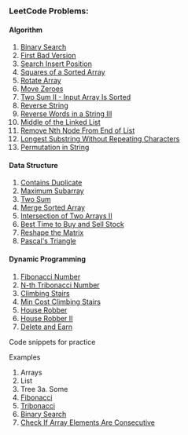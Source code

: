 ### LeetCode Problems:
#### Algorithm
1. [Binary Search](https://github.com/sijuv3/PracticeProject/blob/main/src/main/java/practice/BinarySearch.java)
2. [First Bad Version](https://github.com/sijuv3/PracticeProject/blob/main/src/main/java/practice/FirstBadVersion.java)
3. [Search Insert Position](https://github.com/sijuv3/PracticeProject/blob/main/src/main/java/practice/SearchInsertPosition.java)
4. [Squares of a Sorted Array](https://github.com/sijuv3/PracticeProject/blob/main/src/main/java/practice/SquaresArray.java)
5. [Rotate Array](https://github.com/sijuv3/PracticeProject/blob/main/src/main/java/practice/RotateArray.java)
6. [Move Zeroes](https://github.com/sijuv3/PracticeProject/blob/main/src/main/java/practice/MoveZeroes.java)
7. [Two Sum II - Input Array Is Sorted](https://github.com/sijuv3/PracticeProject/blob/main/src/main/java/practice/TwoSumII.java)
8. [Reverse String](https://github.com/sijuv3/PracticeProject/blob/main/src/main/java/practice/ReverseString.java)
9. [Reverse Words in a String III](https://github.com/sijuv3/PracticeProject/blob/main/src/main/java/practice/ReverseWords.java)
10. [Middle of the Linked List](https://github.com/sijuv3/PracticeProject/blob/main/src/main/java/list/MiddleOfLinkedList.java)
11. [Remove Nth Node From End of List](https://github.com/sijuv3/PracticeProject/blob/main/src/main/java/list/RemoveNthNodeFromEnd.java)
12. [Longest Substring Without Repeating Characters](https://github.com/sijuv3/PracticeProject/blob/main/src/main/java/practice/LongestSubstring.java)
13. [Permutation in String](https://github.com/sijuv3/PracticeProject/blob/main/src/main/java/practice/PermutationString.java)

#### Data Structure
1. [Contains Duplicate](https://github.com/sijuv3/PracticeProject/blob/main/src/main/java/practice/ContainsDuplicate.java)
2. [Maximum Subarray](https://github.com/sijuv3/PracticeProject/blob/main/src/main/java/practice/MaximumSubArray.java)
3. [Two Sum](https://github.com/sijuv3/PracticeProject/blob/main/src/main/java/practice/TwoSum.java)
4. [Merge Sorted Array](https://github.com/sijuv3/PracticeProject/blob/main/src/main/java/practice/MergeSortedArray.java)
5. [Intersection of Two Arrays II](https://github.com/sijuv3/PracticeProject/blob/main/src/main/java/practice/IntersectionOfArrays.java)
6. [Best Time to Buy and Sell Stock](https://github.com/sijuv3/PracticeProject/blob/main/src/main/java/practice/BestTimeToBuySellStock.java)
7. [Reshape the Matrix](https://github.com/sijuv3/PracticeProject/blob/main/src/main/java/practice/ReshapeMatrix.java)
8. [Pascal's Triangle](https://github.com/sijuv3/PracticeProject/blob/main/src/main/java/practice/PascalsTriangle.java)

#### Dynamic Programming
1. [Fibonacci Number](https://github.com/sijuv3/PracticeProject/blob/main/src/main/java/dynamic/Fibonacci.java)
2. [N-th Tribonacci Number](https://github.com/sijuv3/PracticeProject/blob/main/src/main/java/dynamic/Tribonacci.java)
3. [Climbing Stairs](https://github.com/sijuv3/PracticeProject/blob/main/src/main/java/dynamic/ClimbingStairs.java)
4. [Min Cost Climbing Stairs](https://github.com/sijuv3/PracticeProject/blob/main/src/main/java/dynamic/MinCostClimbingStairs.java)
5. [House Robber](https://github.com/sijuv3/PracticeProject/blob/main/src/main/java/dynamic/HouseRobber.java)
6. [House Robber II](https://github.com/sijuv3/PracticeProject/blob/main/src/main/java/dynamic/HouseRobberII.java)
7. [Delete and Earn](https://github.com/sijuv3/PracticeProject/blob/main/src/main/java/dynamic/DeleteAndEarn.java)


Code snippets for practice

Examples
1. Arrays
2. List
3. Tree
3a. Some
5. [Fibonacci](https://github.com/sijuv3/PracticeProject/blob/main/src/main/java/practice/Fibonacci.java)
6. [Tribonacci](https://github.com/sijuv3/PracticeProject/blob/main/src/main/java/practice/Tribonacci.java)
7. [Binary Search](https://github.com/sijuv3/PracticeProject/blob/main/src/main/java/practice/BinarySearch.java)
8. [Check If Array Elements Are Consecutive](https://github.com/sijuv3/PracticeProject/blob/main/src/main/java/practice/CheckIfArrayElementsAreConsecutive.java)
